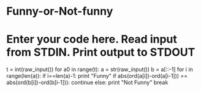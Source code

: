 # Funny-or-Not-funny
# Enter your code here. Read input from STDIN. Print output to STDOUT
t = int(raw_input())
for a0 in range(t):
    a = str(raw_input())
    b = a[::-1]
    for i in range(len(a)):
        if i==len(a)-1:
            print "Funny"
        if abs(ord(a[i])-ord(a[i-1])) == abs(ord(b[i])-ord(b[i-1])):
            continue
        else:
            print "Not Funny"
            break
       
        
    
